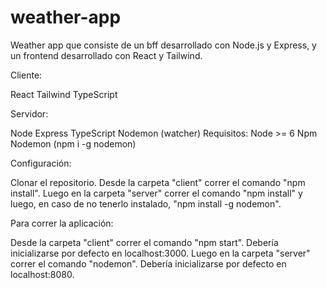 # weather-app
Weather app que consiste de un bff desarrollado con Node.js y Express, y un frontend desarrollado con React y Tailwind.

Cliente:

React
Tailwind
TypeScript

Servidor:

Node
Express
TypeScript
Nodemon (watcher)
Requisitos: Node >= 6 Npm Nodemon (npm i -g nodemon)

Configuración:

Clonar el repositorio. Desde la carpeta "client" correr el comando "npm install".
Luego en la carpeta "server" correr el comando "npm install" y luego, en caso de no tenerlo instalado, "npm install -g nodemon".

Para correr la aplicación:

Desde la carpeta "client" correr el comando "npm start". Debería inicializarse por defecto en localhost:3000.
Luego en la carpeta "server" correr el comando "nodemon". Debería inicializarse por defecto en localhost:8080.
